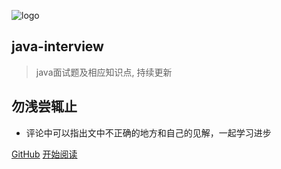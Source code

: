 ![logo](media/icon/java.svg)
## java-interview
> java面试题及相应知识点, 持续更新
## 勿浅尝辄止


* 评论中可以指出文中不正确的地方和自己的见解，一起学习进步


[GitHub](https://github.com/itzhanglg)
[开始阅读](http://zhangligong.xyz/java-interview/#/README)

<!-- 背景图片 -->


<!-- 背景色 -->

